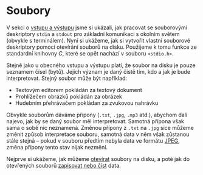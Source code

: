 # Soubory
V sekci o [vstupu a výstupu](../text/vstupavystup.md) jsme si ukázali, jak pracovat se souborovými
deskriptory `stdin` a `stdout` pro základní komunikaci s okolním světem (obvykle s terminálem).
Nyní si ukážeme, jak si vytvořit vlastní souborové deskriptory pomocí otevírání souborů na disku.
Použijeme k tomu funkce ze standardní knihovny *C*, které se opět nachází v souboru `<stdio.h>`.

Stejně jako u obecného vstupu a výstupu platí, že soubor na disku je pouze seznamem čísel (bytů).
Jejich význam je daný čistě tím, kdo a jak je bude interpretovat. Stejný soubor může být například:
- Textovým editorem pokládán za textový dokument
- Prohlížečem obrázků pokládán za obrázek
- Hudebním přehrávačem pokládan za zvukovou nahrávku

Obvykle souborům dáváme přípony (`.txt`, `.jpg`, `.mp3` atd.), abychom dali najevo, jak by se
daný soubor měl interpretovat. Samotná přípona však sama o sobě nic neznamená. Změnou přípony z
`.txt` na `.jpg` sice můžeme změnit způsob interpretace souboru, samotná data v něm však zůstanou
stále stejná – pokud v souboru předtím nebyla data ve formátu [JPEG](https://en.wikipedia.org/wiki/JPEG),
změna přípony tento stav nijak nezmění.

Nejprve si ukážeme, jak můžeme [otevírat](otevreni_souboru.md) soubory na disku, a poté jak do
otevřených souborů [zapisovat nebo číst](prace_se_soubory.md) data.
